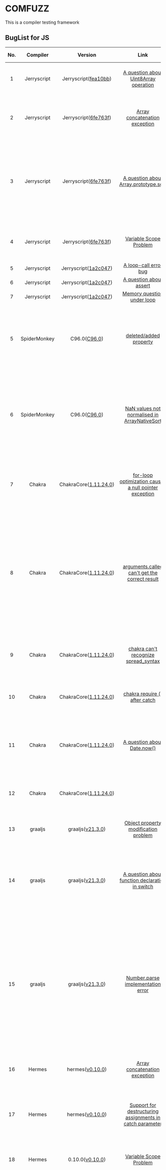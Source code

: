 # COMFUZZ

This is a compiler testing framework

## BugList for JS

| No. |   Compiler   |                                                         Version                                                         |                                                    Link                                                    |        Status        |                                                     Contributor                                                     |                                                                                                                                Description                                                                                                                                | Affected Component | Remark                                   |
| :-: | :----------: | :---------------------------------------------------------------------------------------------------------------------: | :---------------------------------------------------------------------------------------------------------: | :------------------: | :------------------------------------------------------------------------------------------------------------------: | :------------------------------------------------------------------------------------------------------------------------------------------------------------------------------------------------------------------------------------------------------------------------: | :----------------: | ---------------------------------------- |
|  1  | Jerryscript | Jerryscript([fea10bb](https://github.com/jerryscript-project/jerryscript/commit/fea10bb7e3ac1f5e8c092d2e8b6c9e39256f56e3)) |    [A question about Uint8Array operation](https://github.com/jerryscript-project/jerryscript/issues/5007)    |        Fixed        |                     [Wen Yi](https://github.com/YiWen-y) & [Che Xiaokang](https://github.com/lionche)                     |                                                                                                      jerryscript abnormally replace the first element of view with 0                                                                                                      |      Backend      | Generation via our program generator     |
|  2  | Jerryscript | Jerryscript([6fe763f](https://github.com/jerryscript-project/jerryscript/commit/6fe763f1912c3ef82ec2ca31c40f186dde9c5a57)) |        [Array concatenation exception](https://github.com/jerryscript-project/jerryscript/issues/5026)        |       Verified       | [Wen Yi](https://github.com/YiWen-y) & [Che Xiaokang](https://github.com/lionche) & [Zhenye Fan](https://github.com/AidPaike) |                                                                                                 about array literal handling which looks like it deleted all the vacancies                                                                                                 |      Backend      | Generation via our program generator     |
|  3  | Jerryscript | Jerryscript([6fe763f](https://github.com/jerryscript-project/jerryscript/commit/6fe763f1912c3ef82ec2ca31c40f186dde9c5a57)) |    [A question about Array.prototype.sort](https://github.com/jerryscript-project/jerryscript/issues/5025)    |       Verified       | [Wen Yi](https://github.com/YiWen-y) & [Che Xiaokang](https://github.com/lionche) & [Zhenye Fan](https://github.com/AidPaike) |                                                                The latest spec clarifies that NaN return value of the comparefn should be changed to +0.JerryScript hasn't implemented the latest spec yet                                                                |     Optimizer     | mutation via guided mutator              |
|  4  | Jerryscript | Jerryscript([6fe763f](https://github.com/jerryscript-project/jerryscript/commit/6fe763f1912c3ef82ec2ca31c40f186dde9c5a57)) |            [Variable Scope Problem](https://github.com/jerryscript-project/jerryscript/issues/5024)            |     Undetermined     |                     [Yi Wen](https://github.com/YiWen-y) & [Xiaokang Che](https://github.com/lionche)                     |                                                                                                 jerryscript fails to deal with the scope of the global and local variables                                                                                                 |       Parser       | generation from historical test programs |
|  5  | Jerryscript | Jerryscript([1a2c047](https://github.com/jerryscript-project/jerryscript/commit/1a2c04763aba49f52b1537acd3730098c873511c)) |              [A loop-call error bug](https://github.com/jerryscript-project/jerryscript/issues/5039)     |     Undetermined   |                                                                                                                      |                                                                                                                                                                                                                                                                            |                    |                                          |
|  6  | Jerryscript | Jerryscript([1a2c047](https://github.com/jerryscript-project/jerryscript/commit/1a2c04763aba49f52b1537acd3730098c873511c)) |              [A question about assert](https://github.com/jerryscript-project/jerryscript/issues/5040)      |    Undetermined   |                                                                                                                      |                                                                                                                                                                                                                                                                            |                    |                                          |
|  7  | Jerryscript | Jerryscript([1a2c047](https://github.com/jerryscript-project/jerryscript/commit/1a2c04763aba49f52b1537acd3730098c873511c)) |              [Memory question under loop ](https://github.com/jerryscript-project/jerryscript/issues/5041)     |  Undetermined    |                                                                                                                      |                                                                                                                                                                                                                                                                            |                    |                                          |
|  5  | SpiderMonkey |                               C96.0([C96.0](https://github.com/ricardoquesada/Spidermonkey))                               |                 [deleted/added property](https://bugzilla.mozilla.org/show_bug.cgi?id=1762188)                 |       Rejected       |                     [Yi Wen](https://github.com/YiWen-y) & [Xiaokang Che](https://github.com/lionche)                     |                                                                               Behavior difference between SpiderMonkey and Chrome/Safari with object enumeration with deleted/added property                                                                               |      Backend      | mutation via genneral-purpose mutator    |
|  6  | SpiderMonkey |                               C96.0([C96.0](https://github.com/ricardoquesada/Spidermonkey))                               |      [NaN values not normalised in ArrayNativeSort](https://bugzilla.mozilla.org/show_bug.cgi?id=1763996)      |    Verified&Fixed    |                     [Yi Wen](https://github.com/YiWen-y) & [Xiaokang Che](https://github.com/lionche)                     |                                                                Normalising NaN comparator results to 0 was added in ES6, but the twonumeric comparator functions were never updated to include this change.                                                                |     Optimizer     | mutation via guided mutator              |
|  7  |    Chakra    |                  ChakraCore([1.11.24.0](https://github.com/chakra-core/ChakraCore/releases/tag/v1.11.24))                  | [for-loop optimization causes a null pointer exception](https://github.com/chakra-core/ChakraCore/issues/6817) |    Verified&Fixed    |                     [Yi Wen](https://github.com/YiWen-y) & [Xiaokang Che](https://github.com/lionche)                     |                                                                             after judging that !p is true , the function should return directly, but chakra terminates the program abnormally                                                                             |     Optimizer     | generation from historical test programs |
|  8  |    Chakra    |                  ChakraCore([1.11.24.0](https://github.com/chakra-core/ChakraCore/releases/tag/v1.11.24))                  |     [arguments.callee can't get the correct result](https://github.com/chakra-core/ChakraCore/issues/6814)     |    Verified&Fixed    |                     [Yi Wen](https://github.com/YiWen-y) & [Xiaokang Che](https://github.com/lionche)                     |                            callee is a property of the arguments object. It can be used to refer to the currently executing function inside the function body of that function.But when executing this test case, chakra simply return nothing.                            |      Backend      | Generation via our program generator     |
|  9  |    Chakra    |                  ChakraCore([1.11.24.0](https://github.com/chakra-core/ChakraCore/releases/tag/v1.11.24))                  |         [chakra can't recognize spread_syntax ](https://github.com/chakra-core/ChakraCore/issues/6790)         |        Fixed        |                     [Yi Wen](https://github.com/YiWen-y) & [Xiaokang Che](https://github.com/lionche)                     |                                                                                                 When executing the test cases that contain a spread operator,it not work.                                                                                                 |       Parser       | mutation via general purpose mutator     |
| 10 |    Chakra    |                  ChakraCore([1.11.24.0](https://github.com/chakra-core/ChakraCore/releases/tag/v1.11.24))                  |             [chakra require () after catch](https://github.com/chakra-core/ChakraCore/issues/6807)             |        Fixed        |                     [Yi Wen](https://github.com/YiWen-y) & [Xiaokang Che](https://github.com/lionche)                     |                                                                                                  It seems like chakra requires () after catch, or it won't work properly.                                                                                                  |       Parser       | Generation via our program generator     |
| 11 |    Chakra    |                  ChakraCore([1.11.24.0](https://github.com/chakra-core/ChakraCore/releases/tag/v1.11.24))                  |             [A question about Date.now() ](https://github.com/chakra-core/ChakraCore/issues/6809)             | Rejected (By design) |                     [Yi Wen](https://github.com/YiWen-y) & [Xiaokang Che](https://github.com/lionche)                     |                                                                                   When executing this code, in the vast majority of cases, other engines output 0, but chakra outputs 5.                                                                                   |      Backend      | Generation from historical test programs |
| 12 |    Chakra    |                  ChakraCore([1.11.24.0](https://github.com/chakra-core/ChakraCore/releases/tag/v1.11.24))                  |                                                                                                            |       suspect       |                     [Yi Wen](https://github.com/YiWen-y) & [Xiaokang Che](https://github.com/lionche)                     |                                                                                                    Null pointer, the program fails the assertion and exits abnormally.                                                                                                    |                    |                                          |
| 13 |   graaljs   |                        graaljs([v21.3.0](https://github.com/oracle/graaljs/releases/tag/vm-21.3.0))                        |              [Object property modification problem](https://github.com/oracle/graaljs/issues/586)              |    Verified&Fixed    |                     [Yi Wen](https://github.com/YiWen-y) & [Xiaokang Che](https://github.com/lionche)                     |                                                                                                                    Object property modification problem                                                                                                                    |     Optimizer     | mutation via general-purpose mutator     |
| 14 |   graaljs   |                        graaljs([v21.3.0](https://github.com/oracle/graaljs/releases/tag/vm-21.3.0))                        |        [A question about function declaration in switch](https://github.com/oracle/graaljs/issues/583)        |    Verified&Fixed    |                     [Yi Wen](https://github.com/YiWen-y) & [Xiaokang Che](https://github.com/lionche)                     |                                                                        In JS,the function f() declared in the case should be promote to the scope of the function foo,graaljs does't work properly.                                                                        |      Backend      | generation from historical test programs |
| 15 |   graaljs   |                        graaljs([v21.3.0](https://github.com/oracle/graaljs/releases/tag/vm-21.3.0))                        |               [Number.parse implementation error](https://github.com/oracle/graaljs/issues/585)               |    Verified&Fixed    |                     [Yi Wen](https://github.com/YiWen-y) & [Xiaokang Che](https://github.com/lionche)                     | If parseInt encounters a character that is not a numeral in the specified radix, it ignores it and all succeeding characters and returns the integer value parsed up to that point. parseInt truncates numbers to integer values. Leading and trailing spaces are allowed. |       Parser       | Generation via our program generator     |
| 16 |    Hermes    |                         hermes([v0.10.0](https://github.com/facebook/hermes/releases/tag/v0.10.0))                         |                 [Array concatenation exception](https://github.com/facebook/hermes/issues/729)                 |    Verified&Fixed    |                     [Yi Wen](https://github.com/YiWen-y) & [Xiaokang Che](https://github.com/lionche)                     |                                                                                                                      a bug in  array literal handling                                                                                                                      |      Backend      | generation from historical test programs |
| 17 |    Hermes    |                         hermes([v0.10.0](https://github.com/facebook/hermes/releases/tag/v0.10.0))                         |   [Support for destructuring assignments in catch parameter](https://github.com/facebook/hermes/issues/680)   |       Verified       |                     [Yi Wen](https://github.com/YiWen-y) & [Xiaokang Che](https://github.com/lionche)                     |                                                                                       Hermes doesn't support destructuring assignments in catch parameters, so it reports an error.                                                                                       |       Parser       | generation from historical test programs |
| 18 |    Hermes    |                         0.10.0([v0.10.0](https://github.com/facebook/hermes/releases/tag/v0.10.0))                         |                    [Variable Scope Problem](https://github.com/facebook/hermes/issues/679)                    |       Verified       |                     [Yi Wen](https://github.com/YiWen-y) & [Xiaokang Che](https://github.com/lionche)                     |                                                                                                    hermes fails to deal with the scope of the global and local variable                                                                                                    |       Parser       | mutation via general-purpose mutator     |
| 19 |    Hermes    |                         hermes([v0.10.0](https://github.com/facebook/hermes/releases/tag/v0.10.0))                         |                                                                                                            |       suspect       |                     [Yi Wen](https://github.com/YiWen-y) & [Xiaokang Che](https://github.com/lionche)                     |                                                      clearTimeout requires that the parameter type to be passed is not a 32-bit unsigned integer. If it is not satisfied, the assertion fails and the program exits.                                                      |                    |                                          |
| 20 |    Hermes    |                         hermes([v0.10.0](https://github.com/facebook/hermes/releases/tag/v0.10.0))                         |                                                                                                            |       suspect       |                     [Yi Wen](https://github.com/YiWen-y) & [Xiaokang Che](https://github.com/lionche)                     |                                                 Hermes requires that when defining properties in eval, the property name must be a string literal, otherwise it cannot be converted to IR and the program will terminate.                                                 |                    |                                          |
| 21 |   quickjs   |         quickjs([2022-03-07](https://github.com/bellard/quickjs/commit/2788d71e823b522b178db3b3660ce93689534e6d))         |         [A bug in implementation of switch statement.](https://github.com/bellard/quickjs/issues/130)         |     Undetermined     |                     [Yi Wen](https://github.com/YiWen-y) & [Xiaokang Che](https://github.com/lionche)                     |                                                                                            the scope of functions f() declared in switch expressions belong to the block scope                                                                                            |      Backend      | Generation via our program generator     |

## BugList for Java

| No. | Compiler           | Version                     | Bug Report                                                                              | Status                         | Contributor                            | Description                                                                                                                                                                                                                | Affected Component | Remarks                                 |
| --- | ------------------ | --------------------------- | --------------------------------------------------------------------------------------- | ------------------------------ | -------------------------------------- | -------------------------------------------------------------------------------------------------------------------------------------------------------------------------------------------------------------------------- | ------------------ | --------------------------------------- |
| 1   | OpenJ9-JDK8&JDK11  | jdk8u332-b02&jdk-11.0.15+1  | [OpenJ9_1](https://github.com/eclipse-openj9/openj9/issues/14872)                          | Verified&Fixed                 | [Yuan Wang](https://github.com/YuanWangC) | Checking is missing when giving the method System.loadLibrary an absolute path to the file.                                                                                                                                | Backend            | generation from historical test program |
| 2   | OpenJ9-JDK8&JDK11  | jdk8u332-b02&jdk-11.0.15+1  | [OpenJ9_2](https://github.com/eclipse-openj9/openj9/issues/14873)                          | Verified&Fixed                 | [Yuan Wang](https://github.com/YuanWangC) | Wrong initialization to the cause of IllegalStateException in Throwable.initCause().                                                                                                                                       | Parser             | generation from historical test program |
| 3   | OpenJ9-JDK8&JDK11  | jdk8u332-b02&jdk-11.0.15+1  | [OpenJ9_3](https://github.com/eclipse-openj9/openj9/issues/14874)                          | Verified&Fixed                 | [Yuan Wang](https://github.com/YuanWangC) | When the engine executes the remainder operation, it directly assigns 0 to  the floating point non positive number calculation result.                                                                                     | Backend            | mutation via general-purpose mutator    |
| 4   | OpenJ9-JDK11       | jdk-11.0.15+1               | [OpenJ9_4](https://github.com/eclipse-openj9/openj9/issues/15050)                          | Verified&Fixed                 | [Yuan Wang](https://github.com/YuanWangC) | When using the method "ensueCapacity" in the jdk11 version of Openj9, if the parameter is "Integer. MAX_VALUE+1", an OOM error will be reported.                                                                           | Document           | generation from historical test program |
| 5   | OpenJ9-JDK11       | jdk-11.0.15+1               | [OpenJ9_5](https://github.com/eclipse-openj9/openj9/issues/15281)                          | Verified                       | [Yuan Wang](https://github.com/YuanWangC) | When executing large-scale loops, Openj9 takes a long time and has low performance. Its JIT heuristics optimization failed to start properly.                                                                              | Optimizer          | mutation via general-purpose mutator    |
| 6   | HotSpot-JDK8       | 8.0.332                     | [HotSpot_1](https://bugs.java.com/bugdatabase/view_bug.do?bug_id=8289724)                  | Verified                       | [Yuan Wang](https://github.com/YuanWangC) | When compiling the source code, an unexpected error AssertionError occurs and is required to be submitted to the system                                                                                                    | Backend            | generation from historical test program |
| 7   | OpenJ9-JDK8&JDK11  | jdk8u332-b02&jdk-11.0.15+1  | [OpenJ9_6](https://github.com/eclipse-openj9/openj9/issues/15544)                          | Verified                       | [Yuan Wang](https://github.com/YuanWangC) | The performance of Openj9 is poor when executing triple loop, which is obviously different from that of HotSpot.                                                                                                           | Optimizer          | mutation via guided mutators            |
| 8   | OpenJ9-JDK8&JDK11  | jdk8u332-b02&jdk-11.0.15+1  | [OpenJ9_7](https://github.com/eclipse-openj9/openj9/pull/15022)                            | Verified&Fixed                 | [Yuan Wang](https://github.com/YuanWangC) | JIT compiler may misjudge when checking available compiler threads.                                                                                                                                                        | Optimizer          | generation from historical test program |
| 9   | OpenJ9-JDK8&JDK11  | jdk8u332-b02&jdk-11.0.15+1  | [OpenJ9_8](https://github.com/eclipse-openj9/openj9/issues/15897)                          | Verified&Fixed                 | [Gao Jie](https://github.com/ayuan0828)   | When Openj9 executes the deleteCharAt (int index) method, it does not report an error if the boundary value is out of range.                                                                                               | Parser             | mutation via guided mutators            |
| 10  | OpenJ9-JDK8        | jdk8u332-b02                | [OpenJ9_9](https://github.com/eclipse-openj9/openj9/issues/15954)                          | Verified&Fixed                 | [Gao Jie](https://github.com/ayuan0828)   | When OpenJ9-jdk8 (using the CompactStrings parameter) calls the "insert" function, if the parameter "str" contains "character. MAX_VALUE", the last part of the characters in the result will be discarded.                | Optimizer          | mutation via guided mutators            |
| 11  | OpenJ9-JDK8&JDK11  | jdk8u332-b02&jdk-11.0.15+1  | [OpenJ9_10](https://github.com/eclipse-openj9/openj9/issues/16188)                         | Verified&Fixed                 | [Gao Jie](https://github.com/ayuan0828)   | When the offsetByCodePoints (int index, int codePointOffset) function is called, if the index value obtained is negative, OpenJ9 using the "CompactStrings"parameter will not get the "IndexOutOfBoundsException".         | Optimizer          | mutation via guided mutators            |
| 12  | GraalVM-JDK11      | v22.0.0.2                   | [GraalVM_1](https://github.com/oracle/graal/issues/5269)                                   | Verified&Fixed                 | [Gao Jie](https://github.com/ayuan0828)   | When running the test case, the program go to the catch statement to capture "OutOfMemoryError". The expected result should be no error reported, just as hotspot did, but GraalVM(jdk11) still throws "OutOfMemoryError". | Backend            | mutation via guided mutators            |
| 13  | HotSpot-JDK8&JDK11 | 8.0.332                     | [HotSpot_2](https://bugs.java.com/bugdatabase/view_bug.do?bug_id=JDK-8295930)              | Verified&Fixed(Fixed in JDK12) | [Gao Jie](https://github.com/ayuan0828)   | When the "wait (long time, int frac)" method is called with time=long. MAX_ VALUE and frac>0 (for example, "1"), HotSpot will capture IllegalArgumentException for "timeout value is negative".                            | Backend            | generation from historical test program |
| 14  | OpenJ9-JDK8&JDK11  | jdk8u362-b09&jdk-11.0.18+10 | [OpenJ9_11](https://github.com/eclipse-openj9/openj9/issues/16621)                         | Verified&Fixed                 | [Hu Tianmin](https://github.com/weucode)  | OpenJ9 initialize a Thread instance with special Thread name "Thread-3", while other JVMs start with "Thread-0".                                                                                                           | Parser             | generation from historical test program |
| 15  | OpenJ9-JDK8&JDK11  | jdk8u332-b02&jdk-11.0.15+1  | [OpenJ9_12](https://github.com/eclipse-openj9/openj9/issues/14538#issuecomment-1410246242) | Verified&Fixed                 | [Hu Tianmin](https://github.com/weucode)  | Embedded NULLs cause an error"Exception in thread Attach API initializer java.lang.ExceptionInInitializerError".                                                                                                           | Optimizer          | mutation via guided mutators            |
